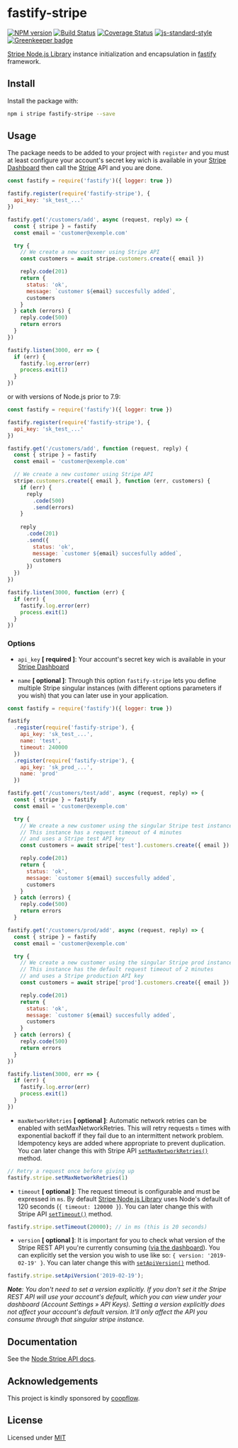 # fastify-stripe

[![NPM version](https://img.shields.io/npm/v/fastify-stripe.svg?style=flat)](https://www.npmjs.com/package/fastify-stripe)
[![Build Status](https://travis-ci.com/coopflow/fastify-stripe.svg?branch=master)](https://travis-ci.com/coopflow/fastify-stripe)
[![Coverage Status](https://coveralls.io/repos/github/coopflow/fastify-stripe/badge.svg?branch=master)](https://coveralls.io/github/coopflow/fastify-stripe?branch=master)
[![js-standard-style](https://img.shields.io/badge/code%20style-standard-brightgreen.svg?style=flat)](http://standardjs.com/)
[![Greenkeeper badge](https://badges.greenkeeper.io/coopflow/fastify-stripe.svg)](https://greenkeeper.io/)

[Stripe Node.js Library](https://github.com/stripe/stripe-node) instance initialization and encapsulation in [fastify](https://github.com/fastify/fastify) framework.

## Install

Install the package with:
```sh
npm i stripe fastify-stripe --save
```


## Usage

The package needs to be added to your project with `register` and you must at least configure your account's secret key wich is available in your [Stripe Dashboard](https://dashboard.stripe.com/account/apikeys) then call the [Stripe](https://github.com/stripe/stripe-node) API and you are done.
```js
const fastify = require('fastify')({ logger: true })

fastify.register(require('fastify-stripe'), {
  api_key: 'sk_test_...'
})

fastify.get('/customers/add', async (request, reply) => {
  const { stripe } = fastify
  const email = 'customer@exemple.com'

  try {
    // We create a new customer using Stripe API
    const customers = await stripe.customers.create({ email })

    reply.code(201)
    return {
      status: 'ok',
      message: `customer ${email} succesfully added`,
      customers
    }
  } catch (errors) {
    reply.code(500)
    return errors
  }
})

fastify.listen(3000, err => {
  if (err) {
    fastify.log.error(err)
    process.exit(1)
  }
})
```

or with versions of Node.js prior to 7.9:
```js
const fastify = require('fastify')({ logger: true })

fastify.register(require('fastify-stripe'), {
  api_key: 'sk_test_...'
})

fastify.get('/customers/add', function (request, reply) {
  const { stripe } = fastify
  const email = 'customer@exemple.com'

  // We create a new customer using Stripe API
  stripe.customers.create({ email }, function (err, customers) {
    if (err) {
      reply
        .code(500)
        .send(errors)
    }
    
    reply
      .code(201)
      .send({
        status: 'ok',
        message: `customer ${email} succesfully added`,
        customers
      })
  })
})

fastify.listen(3000, function (err) {
  if (err) {
    fastify.log.error(err)
    process.exit(1)
  }
})
```


### Options

* `api_key` **[ required ]**: Your account's secret key wich is available in your [Stripe Dashboard](https://dashboard.stripe.com/account/apikeys)


* `name` **[ optional ]**: Through this option `fastify-stripe` lets you define multiple Stripe singular instances (with different options parameters if you wish) that you can later use in your application.
```js
const fastify = require('fastify')({ logger: true })

fastify
  .register(require('fastify-stripe'), {
    api_key: 'sk_test_...',
    name: 'test',
    timeout: 240000
  })
  .register(require('fastify-stripe'), {
    api_key: 'sk_prod_...',
    name: 'prod'
  })

fastify.get('/customers/test/add', async (request, reply) => {
  const { stripe } = fastify
  const email = 'customer@exemple.com'

  try {
    // We create a new customer using the singular Stripe test instance
    // This instance has a request timeout of 4 minutes
    // and uses a Stripe test API key
    const customers = await stripe['test'].customers.create({ email })

    reply.code(201)
    return {
      status: 'ok',
      message: `customer ${email} succesfully added`,
      customers
    }
  } catch (errors) {
    reply.code(500)
    return errors
  }

fastify.get('/customers/prod/add', async (request, reply) => {
  const { stripe } = fastify
  const email = 'customer@exemple.com'

  try {
    // We create a new customer using the singular Stripe prod instance
    // This instance has the default request timeout of 2 minutes
    // and uses a Stripe production API key
    const customers = await stripe['prod'].customers.create({ email })

    reply.code(201)
    return {
      status: 'ok',
      message: `customer ${email} succesfully added`,
      customers
    }
  } catch (errors) {
    reply.code(500)
    return errors
  }
})

fastify.listen(3000, err => {
  if (err) {
    fastify.log.error(err)
    process.exit(1)
  }
})
```

* `maxNetworkRetries` **[ optional ]**: Automatic network retries can be enabled with setMaxNetworkRetries. This will retry requests `n` times with exponential backoff if they fail due to an intermittent network problem. Idempotency keys are added where appropriate to prevent duplication. You can later change this with Stripe API [`setMaxNetworkRetries()`](https://github.com/stripe/stripe-node#network-retries) method.
```js
// Retry a request once before giving up
fastify.stripe.setMaxNetworkRetries(1)
```

* `timeout` **[ optional ]**: The request timeout is configurable and must be expressed in `ms`. By default [Stripe Node.js Library](https://github.com/stripe/stripe-node) uses Node's default of 120 seconds (`{ timeout: 120000 }`). You can later change this with Stripe API [`setTimeout()`](https://github.com/stripe/stripe-node#configuring-timeout) method.
```js
fastify.stripe.setTimeout(20000); // in ms (this is 20 seconds)
```

* `version` **[ optional ]**: It is important for you to check what version of the Stripe REST API you're currently consuming ([via the dashboard](https://manage.stripe.com/account/apikeys)). You can explicitly set the version you wish to use like so: `{ version: '2019-02-19' }`. You can later change this with [`setApiVersion()`](https://github.com/stripe/stripe-node/wiki/REST-API-Version) method.
```js
fastify.stripe.setApiVersion('2019-02-19'); 
```
*__Note__: You don't need to set a version explicitly. If you don't set it the Stripe REST API will use your account's default, which you can view under your dashboard (Account Settings » API Keys). Setting a version explicitly does not affect your account's default version. It'll only affect the API you consume through that singular stripe instance.*

## Documentation

See the [Node Stripe API docs](https://stripe.com/docs/api/node#intro).

## Acknowledgements

This project is kindly sponsored by [coopflow](https://www.coopflow.com).


## License

Licensed under [MIT](https://github.com/coopflow/fastify-stripe/blob/master/LICENSE)
